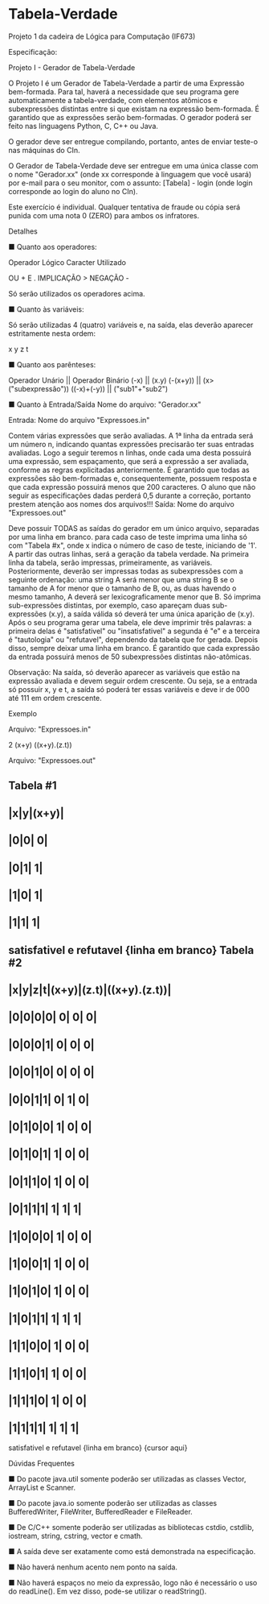 # Tabela-Verdade

Projeto 1 da cadeira de Lógica para Computação (IF673)

Especificação:

Projeto I - Gerador de Tabela-Verdade

O Projeto I é um Gerador de Tabela-Verdade a partir de uma Expressão bem-formada. Para tal, haverá a necessidade que seu programa gere automaticamente a tabela-verdade, com elementos atômicos e subexpressões distintas entre si que existam na expressão bem-formada. É garantido que as expressões serão bem-formadas.
O gerador poderá ser feito nas linguagens Python, C, C++ ou Java.

O gerador deve ser entregue compilando, portanto, antes de enviar teste-o nas máquinas do CIn.

O Gerador de Tabela-Verdade deve ser entregue em uma única classe com o nome "Gerador.xx" (onde xx corresponde à linguagem que você usará) por e-mail para o seu monitor, com o assunto:
[Tabela] - login  (onde login corresponde ao login do aluno no CIn).

Este exercício é individual. Qualquer tentativa de fraude ou cópia será punida com uma nota 0 (ZERO) para ambos os infratores.

Detalhes

■ Quanto aos operadores:   

Operador Lógico	Caracter Utilizado

OU	+
E	.
IMPLICAÇÃO	>
NEGAÇÃO	-

Só serão utilizados os operadores acima.

■ Quanto às variáveis:

Só serão utilizadas 4 (quatro) variáveis e, na saída, elas deverão aparecer estritamente nesta ordem:

x	y	z	t

■ Quanto aos parênteses:

Operador Unário || Operador Binário
(-x)            ||	   (x.y)
(-(x+y))        || (x>("subexpressão"))
((-x)+(-y))     ||	("sub1"+"sub2")


■ Quanto à Entrada/Saída
Nome do arquivo: "Gerador.xx" 

Entrada: Nome do arquivo "Expressoes.in"

Contem várias expressões que serão avaliadas.
A 1ª linha da entrada será um número n, indicando quantas expressões precisarão ter suas entradas avaliadas. Logo a seguir teremos n linhas, onde cada uma desta possuirá uma expressão, sem espaçamento, que será a expressão a ser avaliada, conforme as regras explicitadas anteriormente. É garantido que todas as expressões são bem-formadas e, consequentemente, possuem resposta e que cada expressão possuirá menos que 200 caracteres. O aluno que não seguir as especificações dadas perderá 0,5 durante a correção, portanto prestem atenção aos nomes dos arquivos!!!
Saída: Nome do arquivo "Expressoes.out"

Deve possuir TODAS as saídas do gerador em um único arquivo, separadas por uma linha em branco.
para cada caso de teste imprima uma linha só com "Tabela #x", onde x indica o número de caso de teste, iniciando de '1'. A partir das outras linhas, será a geração da tabela verdade.
Na primeira linha da tabela, serão impressas, primeiramente, as variáveis. Posteriormente, deverão ser impressas todas as subexpressões com a seguinte ordenação: uma string A será menor que uma string B se o tamanho de A for menor que o tamanho de B, ou, as duas havendo o mesmo tamanho, A deverá ser lexicograficamente menor que B.
Só imprima sub-expressões distintas, por exemplo, caso apareçam duas sub-expressões (x.y), a saída válida só deverá ter uma única aparição de (x.y).
Após o seu programa gerar uma tabela, ele deve imprimir três palavras: a primeira delas é "satisfativel" ou "insatisfativel" a segunda é "e" e a terceira é "tautologia" ou "refutavel", dependendo da tabela que for gerada. Depois disso, sempre deixar uma linha em branco.
É garantido que cada expressão da entrada possuirá menos de 50 subexpressões distintas não-atômicas.

Observação: Na saída, só deverão aparecer as variáveis que estão na expressão avaliada e devem seguir ordem crescente. Ou seja, se a entrada só possuir x, y e t, a saída só poderá ter essas variáveis e deve ir de 000 até 111 em ordem crescente.


Exemplo

Arquivo: "Expressoes.in"

2
(x+y)
((x+y).(z.t))

Arquivo: "Expressoes.out"

Tabela #1 
-----------
|x|y|(x+y)|
-----------
|0|0|    0|
-----------
|0|1|    1|
-----------
|1|0|    1|
-----------
|1|1|    1|
-----------
satisfativel e refutavel
{linha em branco}
Tabela #2
-----------------------------------
|x|y|z|t|(x+y)|(z.t)|((x+y).(z.t))|
-----------------------------------
|0|0|0|0|    0|    0|            0|
-----------------------------------
|0|0|0|1|    0|    0|            0|
-----------------------------------
|0|0|1|0|    0|    0|            0|
-----------------------------------
|0|0|1|1|    0|    1|            0|
-----------------------------------
|0|1|0|0|    1|    0|            0|
-----------------------------------
|0|1|0|1|    1|    0|            0|
-----------------------------------
|0|1|1|0|    1|    0|            0|
-----------------------------------
|0|1|1|1|    1|    1|            1|
-----------------------------------
|1|0|0|0|    1|    0|            0|
-----------------------------------
|1|0|0|1|    1|    0|            0|
-----------------------------------
|1|0|1|0|    1|    0|            0|
-----------------------------------
|1|0|1|1|    1|    1|            1|
-----------------------------------
|1|1|0|0|    1|    0|            0|
-----------------------------------
|1|1|0|1|    1|    0|            0|
-----------------------------------
|1|1|1|0|    1|    0|            0|
-----------------------------------
|1|1|1|1|    1|    1|            1|
-----------------------------------
satisfativel e refutavel
{linha em branco}
{cursor aqui}




Dúvidas Frequentes

■ Do pacote java.util somente poderão ser utilizadas as classes Vector, ArrayList e Scanner.

■ Do pacote java.io somente poderão ser utilizadas as classes BufferedWriter, FileWriter, BufferedReader e FileReader.

■ De C/C++ somente poderão ser utilizadas as bibliotecas cstdio, cstdlib, iostream, string, cstring, vector e cmath.

■ A saída deve ser exatamente como está demonstrada na especificação.

■ Não haverá nenhum acento nem ponto na saída.

■ Não haverá espaços no meio da expressão, logo não é necessário o uso do readLine(). Em vez disso, pode-se utilizar o readString().
